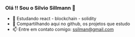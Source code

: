 ### Olá !! Sou o Silvio Sillmann 👋

- 🌱 Estudando react - blockchain - solidity
- 👯 Compartilhando aqui no github, os projetos que estudo
- 📫 Entre em contato comigo: ssilman@gmail.com

<!--
**Sillmann/sillmann** is a ✨ _special_ ✨ repository because its `README.md` (this file) appears on your GitHub profile.

Here are some ideas to get you started:

- 🔭 I’m currently working on ...
- 🌱 I’m currently learning ...
- 👯 I’m looking to collaborate on ...
- 🤔 I’m looking for help with ...
- 💬 Ask me about ...
- 📫 How to reach me: ...
- 😄 Pronouns: ...
- ⚡ Fun fact: ...
-->
